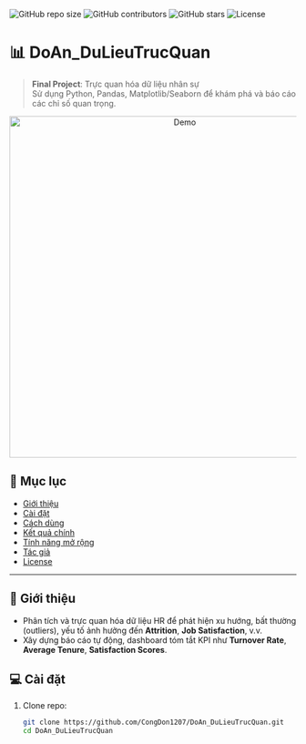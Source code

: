 <!-- Badges -->
![GitHub repo size](https://img.shields.io/github/repo-size/CongDon1207/DoAn_DuLieuTrucQuan)
![GitHub contributors](https://img.shields.io/github/contributors/CongDon1207/DoAn_DuLieuTrucQuan)
![GitHub stars](https://img.shields.io/github/stars/CongDon1207/DoAn_DuLieuTrucQuan?style=social)
![License](https://img.shields.io/github/license/CongDon1207/DoAn_DuLieuTrucQuan)

# 📊 DoAn_DuLieuTrucQuan

> **Final Project**: Trực quan hóa dữ liệu nhân sự  
> Sử dụng Python, Pandas, Matplotlib/Seaborn để khám phá và báo cáo các chỉ số quan trọng.

<!-- Demo GIF or image -->
<p align="center">
  <img src="https://raw.githubusercontent.com/CongDon1207/DoAn_DuLieuTrucQuan/main/docs/demo.gif" alt="Demo" width="600"/>
</p>

## 📖 Mục lục
- [Giới thiệu](#-giới-thiệu)  
- [Cài đặt](#-cài-đặt)  
- [Cách dùng](#-cách-dùng)  
- [Kết quả chính](#-kết-quả-chính)  
- [Tính năng mở rộng](#-tính-năng-mở-rộng)  
- [Tác giả](#-tác-giả)  
- [License](#-license)

---

## 🚀 Giới thiệu
- Phân tích và trực quan hóa dữ liệu HR để phát hiện xu hướng, bất thường (outliers), yếu tố ảnh hưởng đến **Attrition**, **Job Satisfaction**, v.v.
- Xây dựng báo cáo tự động, dashboard tóm tắt KPI như **Turnover Rate**, **Average Tenure**, **Satisfaction Scores**.

## 💻 Cài đặt
1. Clone repo:
   ```bash
   git clone https://github.com/CongDon1207/DoAn_DuLieuTrucQuan.git
   cd DoAn_DuLieuTrucQuan
